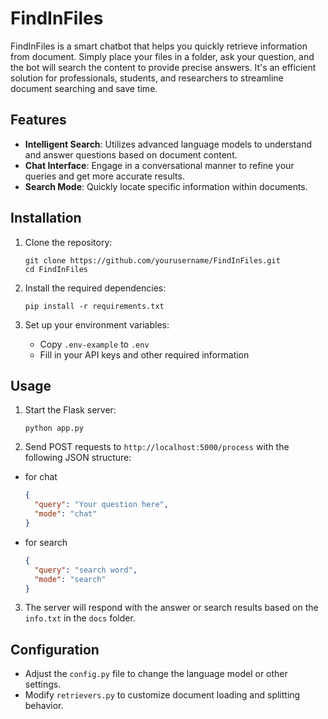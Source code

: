# FindInFiles

FindInFiles is a smart chatbot that helps you quickly retrieve information from  document. Simply place your files in a folder, ask your question, and the bot will search the content to provide precise answers. It's an efficient solution for professionals, students, and researchers to streamline document searching and save time.

## Features

- **Intelligent Search**: Utilizes advanced language models to understand and answer questions based on document content.
- **Chat Interface**: Engage in a conversational manner to refine your queries and get more accurate results.
- **Search Mode**: Quickly locate specific information within documents.

## Installation

1. Clone the repository:
   ```
   git clone https://github.com/yourusername/FindInFiles.git
   cd FindInFiles
   ```

2. Install the required dependencies:
   ```
   pip install -r requirements.txt
   ```

3. Set up your environment variables:
   - Copy `.env-example` to `.env`
   - Fill in your API keys and other required information

## Usage

1. Start the Flask server:
   ```
   python app.py
   ```

2. Send POST requests to `http://localhost:5000/process` with the following JSON structure:

- for chat
   ```json
   {
     "query": "Your question here",
     "mode": "chat"
   }
   ```
- for search
   ```json
   {
     "query": "search word",
     "mode": "search" 
   }
   ```

3. The server will respond with the answer or search results based on the `info.txt` in the `docs` folder.

## Configuration

- Adjust the `config.py` file to change the language model or other settings.
- Modify `retrievers.py` to customize document loading and splitting behavior.


